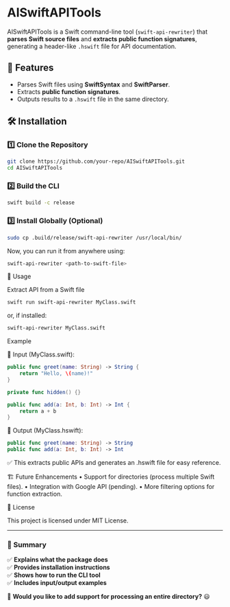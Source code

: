 # AISwiftAPITools

AISwiftAPITools is a Swift command-line tool (`swift-api-rewriter`) that **parses Swift source files** and **extracts public function signatures**, generating a header-like `.hswift` file for API documentation.

## 🚀 Features
- Parses Swift files using **SwiftSyntax** and **SwiftParser**.
- Extracts **public function signatures**.
- Outputs results to a `.hswift` file in the same directory.

## 🛠 Installation
### 1️⃣ Clone the Repository
```bash
git clone https://github.com/your-repo/AISwiftAPITools.git
cd AISwiftAPITools
```

### 2️⃣ Build the CLI
```bash
swift build -c release
```
### 3️⃣ Install Globally (Optional)
```bash
sudo cp .build/release/swift-api-rewriter /usr/local/bin/
```
Now, you can run it from anywhere using:
```bash
swift-api-rewriter <path-to-swift-file>
```
📜 Usage

Extract API from a Swift file
```bash
swift run swift-api-rewriter MyClass.swift
```
or, if installed:
```bash
swift-api-rewriter MyClass.swift
```
Example

🔹 Input (MyClass.swift):
```swift
public func greet(name: String) -> String {
    return "Hello, \(name)!"
}

private func hidden() {}

public func add(a: Int, b: Int) -> Int {
    return a + b
}
```

🔹 Output (MyClass.hswift):

```swift
public func greet(name: String) -> String
public func add(a: Int, b: Int) -> Int
```

✅ This extracts public APIs and generates an .hswift file for easy reference.

🏗 Future Enhancements
	•	Support for directories (process multiple Swift files).
	•	Integration with Google API (pending).
	•	More filtering options for function extraction.

📄 License

This project is licensed under MIT License.

---

### **📌 Summary**
✅ **Explains what the package does**  
✅ **Provides installation instructions**  
✅ **Shows how to run the CLI tool**  
✅ **Includes input/output examples**  

🚀 **Would you like to add support for processing an entire directory?** 😃
